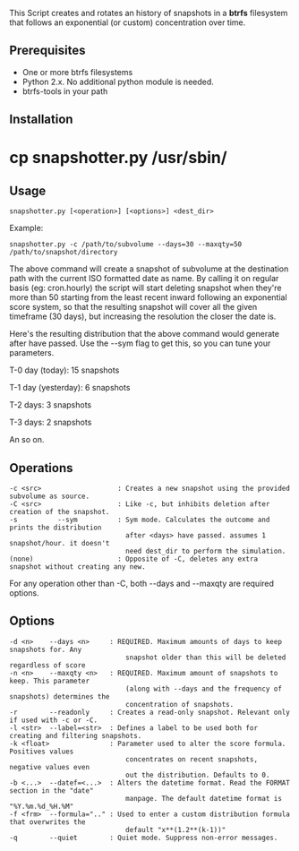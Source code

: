 This Script creates and rotates an history of snapshots in a <b>btrfs</b> filesystem that follows an exponential (or custom) concentration over time.


Prerequisites
-------------

* One or more btrfs filesystems
* Python 2.x. No additional python module is needed.
* btrfs-tools in your path


Installation
------------

 # cp snapshotter.py /usr/sbin/


Usage
-----

    snapshotter.py [<operation>] [<options>] <dest_dir>

Example:

    snapshotter.py -c /path/to/subvolume --days=30 --maxqty=50 /path/to/snapshot/directory

The above command will create a snapshot of subvolume at the destination path with the current ISO formatted date as name. By calling it on regular basis (eg: cron.hourly) the script will start deleting snapshot when they're more than 50 starting from the least recent inward following an exponential score system, so that the resulting snapshot will cover all the given timeframe (30 days), but increasing the resolution the closer the date is.

Here's the resulting distribution that the above command would generate after <days> have passed. Use the --sym flag to get this, so you can tune your parameters.

T-0 day (today): 15 snapshots

T-1 day (yesterday): 6 snapshots

T-2 days: 3 snapshots

T-3 days: 2 snapshots

An so on.


Operations
----------
    -c <src>                   : Creates a new snapshot using the provided subvolume as source.
    -C <src>                   : Like -c, but inhibits deletion after creation of the snapshot.
    -s          --sym          : Sym mode. Calculates the outcome and prints the distribution
                                 after <days> have passed. assumes 1 snapshot/hour. it doesn't
                                 need dest_dir to perform the simulation.
    (none)                     : Opposite of -C, deletes any extra snapshot without creating any new.


For any operation other than -C, both --days and --maxqty are required options.


Options
-------
    -d <n>    --days <n>     : REQUIRED. Maximum amounts of days to keep snapshots for. Any
                                 snapshot older than this will be deleted regardless of score
    -n <n>    --maxqty <n>   : REQUIRED. Maximum amount of snapshots to keep. This parameter 
                                 (along with --days and the frequency of snapshots) determines the
                                 concentration of snapshots.
    -r        --readonly     : Creates a read-only snapshot. Relevant only if used with -c or -C.
    -l <str>  --label=<str>  : Defines a label to be used both for creating and filtering snapshots.
    -k <float>               : Parameter used to alter the score formula. Positives values 
                                 concentrates on recent snapshots, negative values even
                                 out the distribution. Defaults to 0.
    -b <...>  --datef=<...>  : Alters the datetime format. Read the FORMAT section in the "date"
                                 manpage. The default datetime format is "%Y.%m.%d_%H.%M"
    -f <frm>  --formula=".." : Used to enter a custom distribution formula that overwrites the
                                 default "x**(1.2**(k-1))"
    -q        --quiet        : Quiet mode. Suppress non-error messages.

